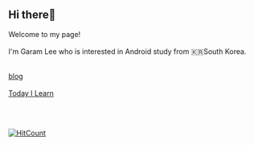 ## Hi there👋

Welcome to my page!<br></br>
I'm Garam Lee who is interested in Android study from 🇰🇷South Korea.
<br></br>

[blog](http://gaaraam.github.io)
<br></br>
[Today I Learn](http://gaaraam.gitbook.io)

<br></br>

[![HitCount](http://hits.dwyl.com/{username}/{project}.svg)](http://hits.dwyl.com/{username}/{project})

